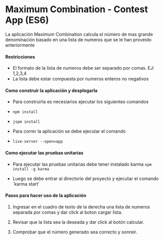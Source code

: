 # Maximum Combination - Contest App (ES6)

La aplicación Maximum Combination calcula el número de mas grande denominación basado en una lista de numeros
  que se le han proveido anteriormente

#### Restricciones

* El formato de la lista de numeros debe ser separado por comas. EJ: 1,2,3,4
* La lista debe estar compuesta por numeros enteros no negativos

#### Como construir la aplicación y desplegarla

* Para construirla es necesiarios ejecutar los siguientes comandos

* `npm install`
* `jspm install`

* Para correr la aplicación se debe ejecutar el comando

* `live-server --open=app`

#### Como ejecutar las pruebas unitarias

* Para ejecutar las pruebas unitarias debe tener instalado karma `npm install -g karma`

* Luego se debe entrar al directorio del proyecto y ejecutar el comando `karma start'

#### Pasos para hacer uso de la aplicación

  1. Ingresar en el cuadro de texto de la derecha una lista de numeros separada por comas y dar click al boton cargar lista.

  2. Revisar que la lista sea la deseada y dar click al botón calcular.

  3. Comprobar que el número generado sea correcto y sonreír.
